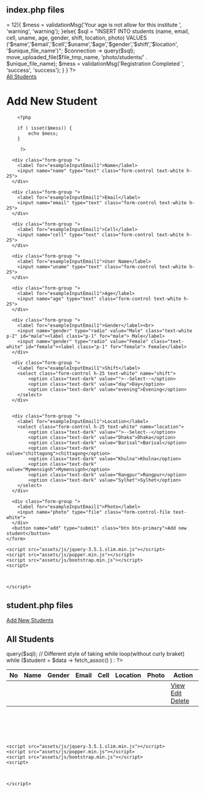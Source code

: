 ## index.php files
<?php include_once "app/autoload.php"; ?>

<!DOCTYPE html>
<html lang="en">
<head>
	<meta charset="UTF-8">
	<meta name="viewport" content="width=device-width, initial-scale=1.0">
	<link rel="stylesheet" href="assets/css/bootstrap.min.css">
	<link rel="stylesheet" href="assets/css/style.css">
	<title>Class 49</title>
</head>
<body>


<?php 


	/**
	 * isseting student form
	 */


	if ( isset($_POST['add'])) {

		// get value

		$name = $_POST['name'];
		$email = $_POST['email'];
		$cell = $_POST['cell'];
		$uname = $_POST['uname'];
		$age = $_POST['age'];

		// gender isseting

		if( isset($_POST['gender'])) {
			$gender = $_POST['gender'];
		}

		$shift = $_POST['shift'];
		$location = $_POST['location'];


		// File Management
		
		$file_name = $_FILES['photo']['name'];
		$file_tmp_name = $_FILES['photo']['tmp_name'];
		$file_size = $_FILES['photo']['size'];

		$unique_file_name = md5( time() . rand() ) . $file_name;




		/**
		 *  Form validation and sendign data to database 
		 */


		if ( empty($name) || empty($email) || empty($cell) || empty($uname) || empty($age) || empty($gender) || empty($shift) || empty($location) ) {
			
			$mess = validationMsg('All feilds are required ');

		}elseif( filter_var($email, FILTER_VALIDATE_EMAIL) == false){

			$mess = validationMsg('Invalid Email Address ');

		}elseif( $age <= 5 || $age >= 12){

			$mess = validationMsg('Your age is not allow for this institute ', 'warning', 'warning');

		}else{

			$sql = "INSERT INTO students (name, email, cell, uname, age, gender, shift, location, photo) VALUES ('$name','$email','$cell','$uname','$age','$gender','$shift','$location', '$unique_file_name')";

			$connection -> query($sql);

			move_uploaded_file($file_tmp_name, 'photo/students/' . $unique_file_name);

			$mess = validationMsg('Registration Completed ', 'success', 'success');

		}

	}


 ?>



<div class="student_form">
	<a href="students.php" class="btn btn-primary rounded-0">All Students</a>
	<form class="form p-5 text-white shadow-lg" method="POST" enctype="multipart/form-data">
		<h1 class="text-center">Add New Student </h1>

		<?php 

		if ( isset($mess)) {
			echo $mess;
		}

		 ?>

	  <div class="form-group ">
	    <label for="exampleInputEmail1">Name</label>
	    <input name="name" type="text" class="form-control text-white h-25">
	  </div>

	  <div class="form-group ">
	    <label for="exampleInputEmail1">Email</label>
	    <input name="email" type="text" class="form-control text-white h-25">
	  </div>

	  <div class="form-group ">
	    <label for="exampleInputEmail1">Cell</label>
	    <input name="cell" type="text" class="form-control text-white h-25">
	  </div>

	  <div class="form-group ">
	    <label for="exampleInputEmail1">User Name</label>
	    <input name="uname" type="text" class="form-control text-white h-25">
	  </div>

	  <div class="form-group ">
	    <label for="exampleInputEmail1">Age</label>
	    <input name="age" type="text" class="form-control text-white h-25">
	  </div>

	  <div class="form-group ">
	    <label for="exampleInputEmail1">Gender</label><br>
	    <input name="gender" type="radio" value="Male" class="text-white p-2" id="male"><label class="p-1" for="male"> Male</label>
	    <input name="gender" type="radio" value="Female" class="text-white" id="female"><label class="p-1" for="female"> Female</label>
	  </div>

	  <div class="form-group ">
	    <label for="exampleInputEmail1">Shift</label>
	    <select class="form-control h-25 text-white" name="shift">
	    	<option class="text-dark" value="">--Select--</option>
	    	<option class="text-dark" value="day">Day</option>
	    	<option class="text-dark" value="evening">Evening</option>
	    </select>
	  </div>


	  <div class="form-group ">
	    <label for="exampleInputEmail1">Location</label>
	    <select class="form-control h-25 text-white" name="location">
	    	<option class="text-dark" value="">--Select--</option>
	    	<option class="text-dark" value="Dhaka">Dhaka</option>
	    	<option class="text-dark" value="Barisal">Barisal</option>
	    	<option class="text-dark" value="chittagong">chittagong</option>
	    	<option class="text-dark" value="Khulna">Khulna</option>
	    	<option class="text-dark" value="Mymensignh">Mymensignh</option>
	    	<option class="text-dark" value="Rangpur">Rangpur</option>
	    	<option class="text-dark" value="Sylhet">Sylhet</option>
	    </select>
	  </div>
	  
	  <div class="form-group ">
	    <label for="exampleInputEmail1">Photo</label>
	    <input name="photo" type="file" class="form-control-file text-white">
	  </div>
	  <button name="add" type="submit" class="btn btn-primary">Add new student</button>
	</form>
</div>






	<script src="assets/js/jquery-3.5.1.slim.min.js"></script>
	<script src="assets/js/popper.min.js"></script>
	<script src="assets/js/bootstrap.min.js"></script>
	<script>
		


	</script>


	
</body>
</html> 



## student.php files



<?php include_once "app/autoload.php"; ?>
<!DOCTYPE html>
<html>
<head>
	<meta charset="UTF-8">
	<meta name="viewport" content="width=device-width, initial-scale=1.0">
	<link rel="stylesheet" href="assets/css/bootstrap.min.css">
	<link rel="stylesheet" href="assets/css/style.css">
	<title></title>
</head>
<body>



<div class="table mt-5">
<a href="index.php" class="btn btn-primary rounded-0">Add New Students</a>
<h2 class="title bg-dark p-3 mb-0 text-white w-100">All Students</h2>
<table class="table-striped shadow-lg table-dark w-100 mt-0">
  <thead>
    <tr>
      <th scope="col">No</th>
      <th scope="col">Name</th>
      <th scope="col">Gender</th>
      <th scope="col">Email</th>
      <th scope="col">Cell</th>
      <th scope="col">Location</th>
      <th scope="col">Photo</th>
      <th scope="col">Action</th>
    </tr>
  </thead>


  <?php 

  	$sql = "SELECT * FROM students";
 	$data = $connection -> query($sql);

 	// Different style of taking while loop(without curly braket)

 	while ($student = $data -> fetch_assoc() ) :


   ?>

  <tbody>
    <tr class="">
      <td scope="row"><?php echo $student['id'] ?></td>
      <td><?php echo $student['name'] ?></td>
      <td><?php echo $student['gender'] ?></td>
      <td><?php echo $student['email'] ?></td>
      <td><?php echo $student['cell'] ?></td>
      <td><?php echo $student['location'] ?></td>
      <td><img src="photo/students/<?php echo $student['photo'] ?>" alt=""></td>
      <td>
      	<a href="#" class="btn btn-sm btn-info">View</a>
      	<a href="#" class="btn btn-sm btn-warning">Edit</a>
      	<a href="#" class="btn btn-sm btn-danger">Delete</a>
      </td>
    </tr>


   <?php endwhile; ?>
    

  </tbody>
</table>
<br>
<br>
<br>
<br>
</div>








	<script src="assets/js/jquery-3.5.1.slim.min.js"></script>
	<script src="assets/js/popper.min.js"></script>
	<script src="assets/js/bootstrap.min.js"></script>
	<script>
		


	</script>



</body>
</html>









